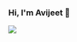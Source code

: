 ### Hi, I'm Avijeet 👋
<img src="https://github-readme-stats.vercel.app/api?username=avijeet108&hide=stars&show_icons=true&theme=onedark">
